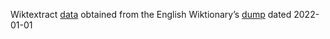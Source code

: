 Wiktextract [data](https://kaikki.org/dictionary/rawdata.html) obtained from the English Wiktionary’s [dump](https://dumps.wikimedia.org/backup-index.html) dated 2022-01-01
